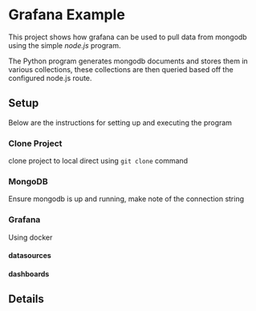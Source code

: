 # Grafana Example
This project shows how grafana can be used to pull data from mongodb using the simple *node.js*
program.

The Python program generates mongodb documents and stores them in various collections, these 
collections are then queried based off the configured node.js route.

## Setup
Below are the instructions for setting up and executing the program

### Clone Project
clone project to local direct using `git clone` command

### MongoDB
Ensure mongodb is up and running, make note of the connection string

### Grafana
Using docker

#### datasources

#### dashboards

## Details